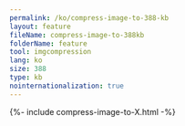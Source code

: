 ```yaml
---
permalink: /ko/compress-image-to-388-kb
layout: feature
fileName: compress-image-to-388kb
folderName: feature
tool: imgcompression
lang: ko
size: 388
type: kb
nointernationalization: true
---
```

{%- include compress-image-to-X.html -%}       
